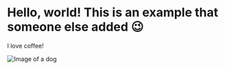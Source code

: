# Hello, world! This is an example that someone else added 😉

I love coffee!

![Image of a dog](https://img.huffingtonpost.com/asset/5b7fdeab1900001d035028dc.jpeg?cache=sixpwrbb1s&ops=1910_1000)
